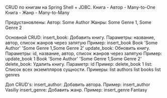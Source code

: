 CRUD по книгам на Spring Shell + JDBC.
Книга - Автор - Many-to-One
Книга - Жанр - Many-to-Many

Предустановлены:
    Автор: Some Author
    Жанры: Some Genre 1,  Some Genre 2

Основной CRUD:
insert_book: Добавить книгу. Параметры: название, автор, список жанров через запятую
           Пример:
               insert_book Book 'Some Author' 'Some Genre 1,Some Genre 2'
update_book: Обновить книгу. Параметры: id, название, автор, список жанров через запятую
           Пример:
               update_book 1 Book 'Some Author' 'Some Genre 1,Some Genre 2'
delete_book: Удалить книгу. Параметр: id
           Пример:
               delete_book 1
list: Список всех экземпляров сущности.
           Примеры:
               list authors
               list books
               list genres

Доп CRUD's:
insert_author: Добавить автора. 
           Пример:
               insert_author Vasiliy
insert_genre: Добавить жанр. 
           Пример:
               insert_genre Fantasy               

               
